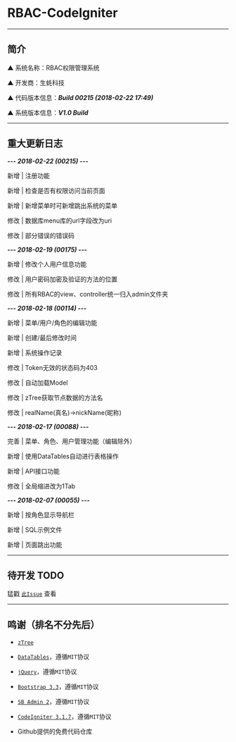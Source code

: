 # RBAC-CodeIgniter

---

## 简介

▲ 系统名称：RBAC权限管理系统

▲ 开发商：生蚝科技

▲ 代码版本信息：***Build 00215 (2018-02-22 17:49)***

▲ 系统版本信息：***V1.0 Build***

---

## 重大更新日志

***--- 2018-02-22 (00215) ---***

新增 | 注册功能

新增 | 检查是否有权限访问当前页面

新增 | 新增菜单时可新增跳出系统的菜单

修改 | 数据库menu库的url字段改为uri

修改 | 部分错误的错误码

***--- 2018-02-19 (00175) ---***

新增 | 修改个人用户信息功能

修改 | 用户密码加密及验证的方法的位置

修改 | 所有RBAC的view、controller统一归入admin文件夹

***--- 2018-02-18 (00114) ---***

新增 | 菜单/用户/角色的编辑功能

新增 | 创建/最后修改时间

新增 | 系统操作记录

修改 | Token无效的状态码为403

修改 | 自动加载Model

修改 | zTree获取节点数据的方法名

修改 | realName(真名)->nickName(昵称)

***--- 2018-02-17 (00088) ---***

完善 | 菜单、角色、用户管理功能（编辑除外）

新增 | 使用DataTables自动进行表格操作

新增 | API接口功能

修改 | 全局缩进改为1Tab

***--- 2018-02-07 (00055) ---***

新增 | 按角色显示导航栏

新增 | SQL示例文件

新增 | 页面跳出功能

---

## 待开发 TODO

猛戳 [`此Issue`](https://github.com/OysterTech/RBAC-CodeIgniter/issues/1) 查看

---

## 鸣谢（排名不分先后）

* [`zTree`](https://github.com/zTree/zTree_v3)

* [`DataTables`](https://www.datatables.net/)，遵循`MIT`协议

* [`jQuery`](https://jquery.org/)，遵循`MIT`协议

* [`Bootstrap 3.3`](https://getbootstrap.com/)，遵循`MIT`协议

* [`SB Admin 2`](https://github.com/BlackrockDigital/startbootstrap-sb-admin-2)，遵循`MIT`协议

* [`CodeIgniter 3.1.7`](https://github.com/bcit-ci/CodeIgniter/)，遵循`MIT`协议

* Github提供的免费代码仓库
